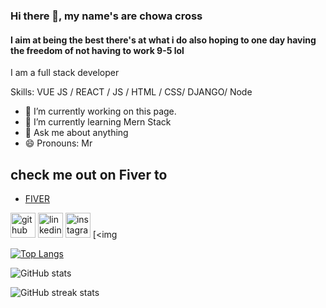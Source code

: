 ### Hi there 👋, my name's are  chowa cross
#### I aim at being the best there's at what i do also hoping to one day having the freedom of not having to work 9-5 lol

I am a full stack developer

Skills: VUE JS / REACT / JS / HTML / CSS/ DJANGO/ Node

- 🔭 I’m currently working on this page. 
- 🌱 I’m currently learning Mern Stack 
- 💬 Ask me about anything 
- 😄 Pronouns: Mr 
 ## check me out on Fiver to 
* [FIVER](https://www.fiverr.com/chowacross848)


[<img src='https://cdn.jsdelivr.net/npm/simple-icons@3.0.1/icons/github.svg' alt='github' height='40'>](https://github.com/cforcross)  [<img src='https://cdn.jsdelivr.net/npm/simple-icons@3.0.1/icons/linkedin.svg' alt='linkedin' height='40'>](https://www.linkedin.com/in/chowacross/)  [<img src='https://cdn.jsdelivr.net/npm/simple-icons@3.0.1/icons/instagram.svg' alt='instagram' height='40'>](https://www.instagram.com/chowathegod/)  [<img  


[![Top Langs](https://github-readme-stats.vercel.app/api/top-langs/?username=cforcross)](https://github.com/anuraghazra/github-readme-stats)

![GitHub stats](https://github-readme-stats.vercel.app/api?username=cforcross&show_icons=true&count_private=true)  

![GitHub streak stats](https://github-readme-streak-stats.herokuapp.com/?user=cforcross)  



